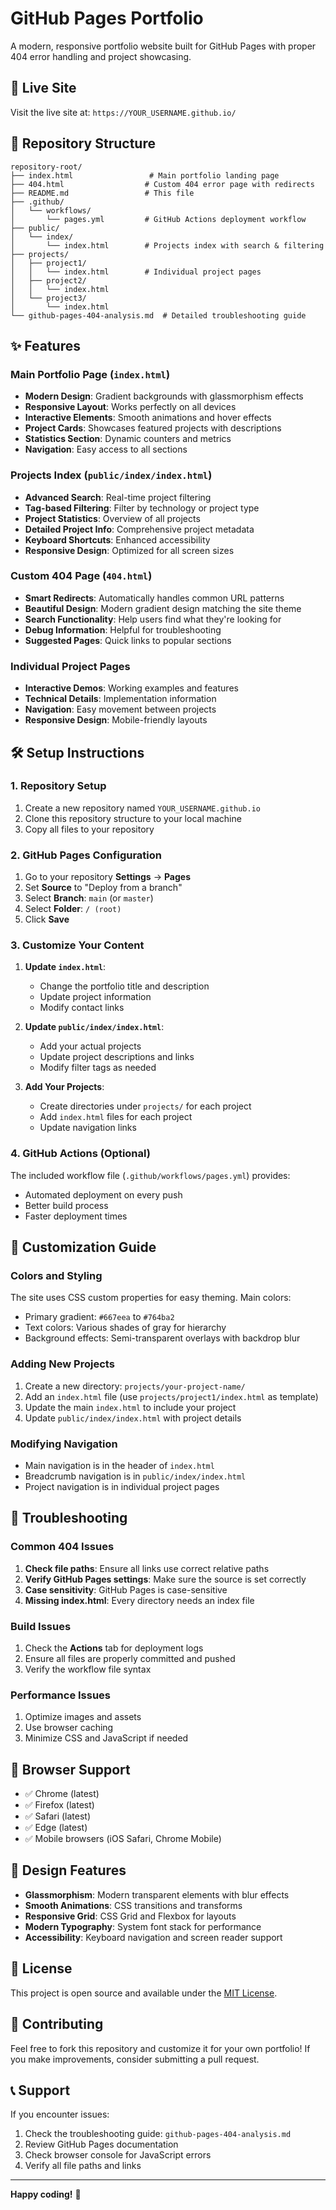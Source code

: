 # GitHub Pages Portfolio

A modern, responsive portfolio website built for GitHub Pages with proper 404 error handling and project showcasing.

## 🚀 Live Site

Visit the live site at: `https://YOUR_USERNAME.github.io/`

## 📁 Repository Structure

```
repository-root/
├── index.html                 # Main portfolio landing page
├── 404.html                  # Custom 404 error page with redirects
├── README.md                 # This file
├── .github/
│   └── workflows/
│       └── pages.yml         # GitHub Actions deployment workflow
├── public/
│   └── index/
│       └── index.html        # Projects index with search & filtering
├── projects/
│   ├── project1/
│   │   └── index.html        # Individual project pages
│   ├── project2/
│   │   └── index.html
│   └── project3/
│       └── index.html
└── github-pages-404-analysis.md  # Detailed troubleshooting guide
```

## ✨ Features

### Main Portfolio Page (`index.html`)
- **Modern Design**: Gradient backgrounds with glassmorphism effects
- **Responsive Layout**: Works perfectly on all devices
- **Interactive Elements**: Smooth animations and hover effects
- **Project Cards**: Showcases featured projects with descriptions
- **Statistics Section**: Dynamic counters and metrics
- **Navigation**: Easy access to all sections

### Projects Index (`public/index/index.html`)
- **Advanced Search**: Real-time project filtering
- **Tag-based Filtering**: Filter by technology or project type
- **Project Statistics**: Overview of all projects
- **Detailed Project Info**: Comprehensive project metadata
- **Keyboard Shortcuts**: Enhanced accessibility
- **Responsive Design**: Optimized for all screen sizes

### Custom 404 Page (`404.html`)
- **Smart Redirects**: Automatically handles common URL patterns
- **Beautiful Design**: Modern gradient design matching the site theme
- **Search Functionality**: Help users find what they're looking for
- **Debug Information**: Helpful for troubleshooting
- **Suggested Pages**: Quick links to popular sections

### Individual Project Pages
- **Interactive Demos**: Working examples and features
- **Technical Details**: Implementation information
- **Navigation**: Easy movement between projects
- **Responsive Design**: Mobile-friendly layouts

## 🛠️ Setup Instructions

### 1. Repository Setup
1. Create a new repository named `YOUR_USERNAME.github.io`
2. Clone this repository structure to your local machine
3. Copy all files to your repository

### 2. GitHub Pages Configuration
1. Go to your repository **Settings** → **Pages**
2. Set **Source** to "Deploy from a branch"
3. Select **Branch**: `main` (or `master`)
4. Select **Folder**: `/ (root)`
5. Click **Save**

### 3. Customize Your Content
1. **Update `index.html`**: 
   - Change the portfolio title and description
   - Update project information
   - Modify contact links

2. **Update `public/index/index.html`**:
   - Add your actual projects
   - Update project descriptions and links
   - Modify filter tags as needed

3. **Add Your Projects**:
   - Create directories under `projects/` for each project
   - Add `index.html` files for each project
   - Update navigation links

### 4. GitHub Actions (Optional)
The included workflow file (`.github/workflows/pages.yml`) provides:
- Automated deployment on every push
- Better build process
- Faster deployment times

## 🔧 Customization Guide

### Colors and Styling
The site uses CSS custom properties for easy theming. Main colors:
- Primary gradient: `#667eea` to `#764ba2`
- Text colors: Various shades of gray for hierarchy
- Background effects: Semi-transparent overlays with backdrop blur

### Adding New Projects
1. Create a new directory: `projects/your-project-name/`
2. Add an `index.html` file (use `projects/project1/index.html` as template)
3. Update the main `index.html` to include your project
4. Update `public/index/index.html` with project details

### Modifying Navigation
- Main navigation is in the header of `index.html`
- Breadcrumb navigation is in `public/index/index.html`
- Project navigation is in individual project pages

## 🐛 Troubleshooting

### Common 404 Issues
1. **Check file paths**: Ensure all links use correct relative paths
2. **Verify GitHub Pages settings**: Make sure the source is set correctly
3. **Case sensitivity**: GitHub Pages is case-sensitive
4. **Missing index.html**: Every directory needs an index file

### Build Issues
1. Check the **Actions** tab for deployment logs
2. Ensure all files are properly committed and pushed
3. Verify the workflow file syntax

### Performance Issues
1. Optimize images and assets
2. Use browser caching
3. Minimize CSS and JavaScript if needed

## 📱 Browser Support

- ✅ Chrome (latest)
- ✅ Firefox (latest)
- ✅ Safari (latest)
- ✅ Edge (latest)
- ✅ Mobile browsers (iOS Safari, Chrome Mobile)

## 🎨 Design Features

- **Glassmorphism**: Modern transparent elements with blur effects
- **Smooth Animations**: CSS transitions and transforms
- **Responsive Grid**: CSS Grid and Flexbox for layouts
- **Modern Typography**: System font stack for performance
- **Accessibility**: Keyboard navigation and screen reader support

## 📄 License

This project is open source and available under the [MIT License](LICENSE).

## 🤝 Contributing

Feel free to fork this repository and customize it for your own portfolio! If you make improvements, consider submitting a pull request.

## 📞 Support

If you encounter issues:
1. Check the troubleshooting guide: `github-pages-404-analysis.md`
2. Review GitHub Pages documentation
3. Check browser console for JavaScript errors
4. Verify all file paths and links

---

**Happy coding!** 🎉